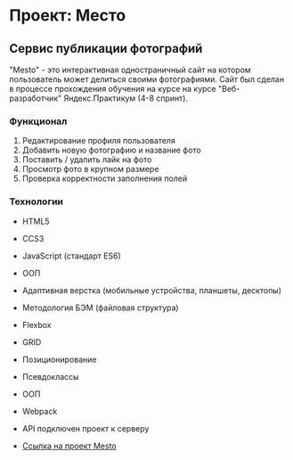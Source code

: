 # Проект: Место

## Сервис публикации фотографий
"Mesto" - это интерактивная одностраничный сайт на котором пользователь может делиться своими фотографиями. Сайт был сделан в процессе прохождения обучения на курсе на курсе "Веб-разработчик" Яндекс.Практикум (4-8 спринт). 

### Функционал
1. Редактирование профиля пользователя
2. Добавить новую фотографию и название фото
3. Поставить / удалить лайк на фото
4. Просмотр фото в крупном размере
5. Проверка корректности заполнения полей

### Технологии
* HTML5
* CCS3
* JavaScript (стандарт ES6)
* ООП
* Адаптивная верстка (мобильные устройства, планшеты, десктопы)
* Методология БЭМ (файловая структура)
* Flexbox
* GRID
* Позиционирование
* Псевдоклассы
* OOП
* Webpack
* API подключен проект к серверу

* [Ссылка на проект Mesto](https://zagorevsky.github.io/mesto/)

